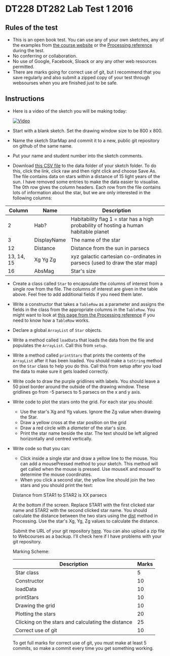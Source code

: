 # DT228 DT282 Lab Test 1 2016

## Rules of the test
- This is an open book test. You can use any of your own sketches, any of the examples from [the course website](https://github.com/skooter500/OOP-2016-2017) or the [Processing reference](https://processing.org/reference/) during the test.
- No conferring or collaboration.
- No use of Google, Facebook, Sloack or any any other web resources permitted.
- There are marks going for correct use of git, but I recommend that you save regularly and also submit a zipped copy of your test through websourses when you are finished just to be safe.

## Instructions

- Here is a video of the sketch you will be making today:

  [![Video](http://img.youtube.com/vi/J2kHSSFA4NU/0.jpg)](http://www.youtube.com/watch?v=J2kHSSFA4NU)

- Start with a blank sketch. Set the drawing window size to be 800 x 800.
- Name the sketch StarMap and commit it to a new, public git repository on github of the same name.
- Put your name and student number into the sketch comments.
- Download [this CSV file](HabHYG15ly.csv) to the data folder of your sketch folder. To do this, click the link, click raw and then right click and choose Save As. The file contains data on stars within a distance of 15 light years of the sun. I have removed some entries to make the data easier to visualise. The 0th row gives the column headers. Each row from the file contains lots of information about the star, but we are only interested in the following columns:

| Column | Name | Description |
|--------|------|-------------|
| 2	| Hab? | Habitability flag	1 = star has a high probability of hosting a human habitable planet |
| 3	| DisplayName | The name of the star |
| 12 | Distance	| Distance from the sun in parsecs |
| 13, 14, 15 | Xg	Yg	Zg | xyz galactic cartesian co-ordinates in parsecs (used to draw the star map) |
| 16| AbsMag | Star's size |

- Create a class called ```Star``` to encapsulate the columns of interest from a single row from the file. The columns of interest are given in the table above. Feel free to add additional fields if you need them later.
- Write a constructor that takes a ```TableRow``` as a parameter and assigns the fields in the class from the appropriate columns in the ```TableRow```. You might want to look at [this page from the Processing reference](https://processing.org/reference/TableRow.html) if you need to know how a ```TableRow``` works.
- Declare a global ```ArrayList``` of ```Star``` objects.
- Write a method called ```loadData``` that loads the data from the file and populates the ```ArrayList```. Call this from ```setup```.
- Write a method called ```printStars``` that prints the contents of the ```ArrayList``` after it has been loaded. You should make a ```toString``` method on the ```Star``` class to help you do this. Call this from setup after you load the data to make sure it gets loaded correctly.
- Write code to draw the purple gridlines with labels. You should leave a 50 pixel border around the outside of the drawing window. These gridlines go from -5 parsecs to 5 parsecs on the x and y axis.
- Write code to plot the stars onto the grid. For each star you should:
	- Use the star's Xg and Yg values. Ignore the Zg value when drawing the Star.
	- Draw a yellow cross at the star position on the grid
	- Draw a red circle with a *diameter* of the star's size.
	- Print the star name beside the star. The text should be left aligned horizontally and centred vertically.
- Write code so that you can:
	- Click inside a single star and draw a yellow line to the mouse. You can add a mousePressed method to your sketch. This method will get called when the mouse is pressed. Use mouseX and mouseY to determine the mouse coordinates.
	- When you click a second star, the yellow line should join the two stars and you should print the text:

	Distance from STAR1 to STAR2 is XX parsecs

	At the bottom if the screen. Replace STAR1 with the first clicked star name and STAR2 with the second clicked star name. You should calculate the distance between the two stars using the [dist](https://processing.org/reference/dist_.html) method in Processing. Use the star's Xg, Yg, Zg values to calculate the distance.

  Submit the URL of your git repository [here](https://docs.google.com/forms/d/e/1FAIpQLScZev4_Rlk43RelrMRNHAYPfHAS8gmkKgNn3SnjoRUjxNDodA/viewform). You can also upload a zip file to Webcourses as a backup. I'll check here if I have problems with your git repository.

  Marking Scheme:

  | Description | Marks |
  |-------------|-------|
  | Star class  |   5   |
  | Constructor |  10     |
  | loadData |  10     |
  | printStars |  10     |
  | Drawing the grid | 10  |
  | Plotting the stars | 20 |
  | Clicking on the stars and calculating the distance | 25 |
  | Correct use of git | 10 |

  To get full marks for correct use of git, you must make at least 5 commits, so make a commit every time you get something working.
